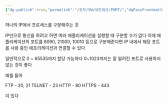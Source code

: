 ```yaml
---
{"dg-publish":true,"permalink":"/공부/SW/네트워크/PORT/","dgPassFrontmatter":true}
---
```


하나의 IP에서 프로세스를 구분해주는 것

IP만으로 통신을 하려고 하면 여러 애플리케이션을 실행할 때 구분할 수가 없다
이때 애플리케이션의 포트를 8090, 21000, 10010 등으로 구분해준다면
IP 내에서 해당 포트를 사용 중인 애프리케이션과 연결할 수 있다

 일반적으로 0 ~ 65535까지 할당 가능하다
 0~1023까지는 잘 알려진 포트로 사용하지 않는 것이 좋다

예를 들어

FTP - 20, 21
TELNET - 23
HTTP - 80
HTTPS - 443

이 있다
